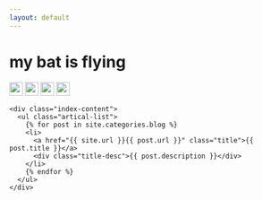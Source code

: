```yaml
---
layout: default
---
```


<body>
  <div class="index-wrapper">
    <div class="aside">
      <div class="info-card">
        <h1>my bat is flying</h1>
        <a href="https://github.com/limeng32/mybatis.flying/" target="_blank"><img src="https://cdn2.iconfinder.com/data/icons/social-icons-33/128/Github-32.png" alt="" width="24"/></a>
        <a href="https://www.zhihu.com/people/li-meng-48/" target="_blank"><img src="https://cdn4.iconfinder.com/data/icons/chinas-social-share-icons/256/cssi_zhihu-32.png" alt="" width="24"/></a>
        <a href="https://user.qzone.qq.com/540906853/" target="_blank"><img src="https://cdn4.iconfinder.com/data/icons/chinas-social-share-icons/256/cssi_wangwang-32.png" alt="" width="24"/></a>
        <a href="https://user.qzone.qq.com/540906853/" target="_blank"><img src="https://cdn2.iconfinder.com/data/icons/font-awesome/1792/qq-32.png" alt="" width="24"/></a>
      </div>
      <div id="particles-js"></div>
    </div>

    <div class="index-content">
      <ul class="artical-list">
        {% for post in site.categories.blog %}
        <li>
          <a href="{{ site.url }}{{ post.url }}" class="title">{{ post.title }}</a>
          <div class="title-desc">{{ post.description }}</div>
        </li>
        {% endfor %}
      </ul>
    </div>
  </div>
</body>
